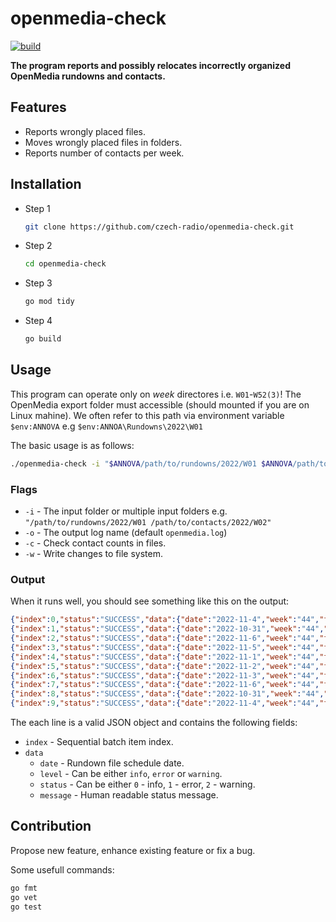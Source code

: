 # openmedia-check

[![build](https://github.com/czech-radio/openmedia-check/actions/workflows/main.yml/badge.svg)](https://github.com/czech-radio/openmedia-check/actions/workflows/main.yml)

**The program reports and possibly relocates incorrectly organized OpenMedia rundowns and contacts.**

## Features

- Reports wrongly placed files.
- Moves wrongly placed files in folders.
- Reports number of contacts per week.

## Installation

- Step 1
  ```bash
  git clone https://github.com/czech-radio/openmedia-check.git
  ```
- Step 2
  ```bash
  cd openmedia-check
  ```
- Step 3
  ```bash
  go mod tidy
  ```
- Step 4
  ```bash
  go build
  ```

## Usage

This program can operate only on *week* directores i.e. `W01`-`W52(3)`!
The OpenMedia export folder must accessible (should mounted if you are on Linux mahine).
We often refer to this path via environment variable `$env:ANNOVA` e.g `$env:ANNOA\Rundowns\2022\W01`

The basic usage is as follows:

```bash
./openmedia-check -i "$ANNOVA/path/to/rundowns/2022/W01 $ANNOVA/path/to/contacts/2022/W02"
```

### Flags

- `-i` - The input folder or multiple input folders e.g. `"/path/to/rundowns/2022/W01 /path/to/contacts/2022/W02"`
- `-o` - The output log name (default `openmedia.log`)
- `-c` - Check contact counts in files.
- `-w` - Write changes to file system.

### Output

When it runs well, you should see something like this on the output:

```json
{"index":0,"status":"SUCCESS","data":{"date":"2022-11-4","week":"44","file":"RD_00-05_Radiožurnál_-_Fri__04_11_2022_2_13519620_20221105001439.xml"}}
{"index":1,"status":"SUCCESS","data":{"date":"2022-10-31","week":"44","file":"RD_00-05_Radiožurnál_-_Mon__31_10_2022_2_13467409_20221101001437.xml"}}
{"index":2,"status":"SUCCESS","data":{"date":"2022-11-6","week":"44","file":"RD_00-05_Radiožurnál_-_Neděle_06_11_2022_2_13547024_20221107001352.xml"}}
{"index":3,"status":"SUCCESS","data":{"date":"2022-11-5","week":"44","file":"RD_00-05_Radiožurnál_-_Sobota_05_11_2022_2_13537307_20221106001425.xml"}}
{"index":4,"status":"SUCCESS","data":{"date":"2022-11-1","week":"44","file":"RD_00-05_Radiožurnál_-_Tue__01_11_2022_2_13478904_20221102001422.xml"}}
{"index":5,"status":"SUCCESS","data":{"date":"2022-11-2","week":"44","file":"RD_00-05_Radiožurnál_-_Wed__02_11_2022_2_13493128_20221103001430.xml"}}
{"index":6,"status":"SUCCESS","data":{"date":"2022-11-3","week":"44","file":"RD_00-05_Radiožurnál_-__Čt_03_11_2022_2_13506313_20221104001434.xml"}}
{"index":7,"status":"SUCCESS","data":{"date":"2022-11-6","week":"44","file":"RD_00-05_ČRo_Region_SC_-_Neděle_06_11_2022_2_13546661_20221107001347.xml"}}
{"index":8,"status":"SUCCESS","data":{"date":"2022-10-31","week":"44","file":"RD_00-05_ČRo_Region_SC_-_Pondělí_31_10_2022_2_13467101_20221101001433.xml"}}
{"index":9,"status":"SUCCESS","data":{"date":"2022-11-4","week":"44","file":"RD_00-05_ČRo_Region_SC_-_Pátek_04_11_2022_2_13519355_20221105001432.xml"}}
```

The each line is a valid JSON object and contains the following fields:

- `index` - Sequential batch item index.
- `data`
  - `date` - Rundown file schedule date.  
  - `level` - Can be either `info`, `error` or `warning`.
  - `status` - Can be either `0` - info, `1` - error, `2` - warning.
  - `message` - Human readable status message.

## Contribution

Propose new feature, enhance existing feature or fix a bug.


Some usefull commands:

```bash
go fmt
go vet
go test
```
